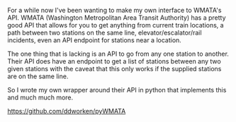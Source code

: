 <!-- 
.. title: pyWMATA
.. slug: pywmata
.. date: 2015-02-07 11:08:10 UTC-05:00
.. tags: 
.. category: 
.. link: 
.. description: 
.. type: text
-->

For a while now I've been wanting to make my own interface to WMATA's API. WMATA (Washington Metropolitan Area Transit Authority) has a pretty good API that allows for you to get anything from current train locations, a path between two stations on the same line, elevator/escalator/rail incidents, even an API endpoint for stations near a location. 

The one thing that is lacking is an API to go from any one station to another. Their API does have an endpoint to get a list of stations between any two given stations with the caveat that this only works if the supplied stations are on the same line. 

So I wrote my own wrapper around their API in python that implements this and much much more. 

https://github.com/ddworken/pyWMATA
